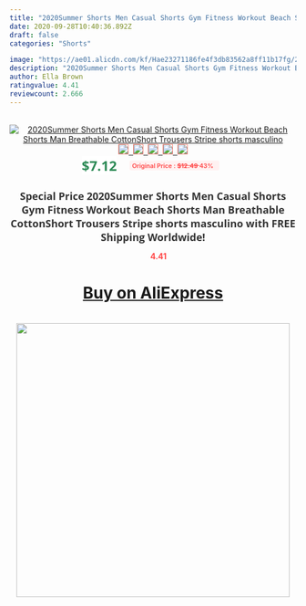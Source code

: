 ```yaml
---
title: "2020Summer Shorts Men Casual Shorts Gym Fitness Workout Beach Shorts Man Breathable CottonShort Trousers Stripe shorts masculino"
date: 2020-09-28T10:40:36.892Z
draft: false
categories: "Shorts"

image: "https://ae01.alicdn.com/kf/Hae23271186fe4f3db83562a8ff11b17fg/2020Summer-Shorts-Men-Casual-Shorts-Gym-Fitness-Workout-Beach-Shorts-Man-Breathable-CottonShort-Trousers-Stripe-shorts.jpg"
description: "2020Summer Shorts Men Casual Shorts Gym Fitness Workout Beach Shorts Man Breathable CottonShort Trousers Stripe shorts masculino"
author: Ella Brown
ratingvalue: 4.41
reviewcount: 2.666
---
```

<br>
<div style="text-align: center;">
<a href="https://s.click.aliexpress.com/e/_AS526D" target="_blank" rel="nofollow noopener noreferrer"><img alt="2020Summer Shorts Men Casual Shorts Gym Fitness Workout Beach Shorts Man Breathable CottonShort Trousers Stripe shorts masculino" class="magnifier-image" src="https://ae01.alicdn.com/kf/Hae23271186fe4f3db83562a8ff11b17fg/2020Summer-Shorts-Men-Casual-Shorts-Gym-Fitness-Workout-Beach-Shorts-Man-Breathable-CottonShort-Trousers-Stripe-shorts.jpg_640x640.jpg">
<br>
<img style="border:1px solid salmon" src="https://ae01.alicdn.com/kf/Hae23271186fe4f3db83562a8ff11b17fg/2020Summer-Shorts-Men-Casual-Shorts-Gym-Fitness-Workout-Beach-Shorts-Man-Breathable-CottonShort-Trousers-Stripe-shorts.jpg_120x120.jpg">&nbsp;&nbsp;<img style="border:1px solid salmon" src="https://ae01.alicdn.com/kf/H5f7d7b0465b74555a979387f4f114351r/2020Summer-Shorts-Men-Casual-Shorts-Gym-Fitness-Workout-Beach-Shorts-Man-Breathable-CottonShort-Trousers-Stripe-shorts.jpg_120x120.jpg">&nbsp;&nbsp;<img style="border:1px solid salmon" src="https://ae01.alicdn.com/kf/Had8d3f1288144adc9399223292b789d4G/2020Summer-Shorts-Men-Casual-Shorts-Gym-Fitness-Workout-Beach-Shorts-Man-Breathable-CottonShort-Trousers-Stripe-shorts.jpg_120x120.jpg">&nbsp;&nbsp;<img style="border:1px solid salmon" src="https://ae01.alicdn.com/kf/H239244ffefea491d99b9d8d7f4724ef0a/2020Summer-Shorts-Men-Casual-Shorts-Gym-Fitness-Workout-Beach-Shorts-Man-Breathable-CottonShort-Trousers-Stripe-shorts.jpg_120x120.jpg">&nbsp;&nbsp;<img style="border:1px solid salmon" src="https://ae01.alicdn.com/kf/He5ac1bcbedbe4f229b3e89899d95d8226/2020Summer-Shorts-Men-Casual-Shorts-Gym-Fitness-Workout-Beach-Shorts-Man-Breathable-CottonShort-Trousers-Stripe-shorts.jpg_120x120.jpg"></a></div><br0>
<div style="text-align: center;"><span style="background-color: white; border: 0px; box-sizing: border-box; color: seagreen; display: inline-block; font-family: &quot;open sans&quot; , &quot;arial&quot; , &quot;helvetica&quot; , sans-serif , &quot;heiti&quot;; font-size: 24px; font-stretch: inherit; font-weight: 700; line-height: inherit; margin: 0px 10px 0px 0px; padding: 0px; vertical-align: middle;">$7.12 </span>
<span style="background: rgb(255 , 241 , 241); border-radius: 3px; border: 0px; box-sizing: border-box; color: #ff4747; display: inline-block; font-family: inherit; font-size: 12px; font-stretch: inherit; font-style: inherit; font-variant: inherit; font-weight: 600; line-height: inherit; margin: 0px; padding: 2px 5px; transform: scale(0.9); vertical-align: middle;">Original Price : <b style="text-decoration: line-through;">$12.49 </b> 43%&nbsp;&nbsp;</span></div>
<h1 style="color: #333333; display: inline-block; font-family: &quot;open sans&quot; , &quot;arial&quot; , &quot;helvetica&quot; , sans-serif , &quot;heiti&quot;; font-size: 18px; font-stretch: inherit; font-weight: 700; text-align: center;">Special Price 2020Summer Shorts Men Casual Shorts Gym Fitness Workout Beach Shorts Man Breathable CottonShort Trousers Stripe shorts masculino with FREE Shipping Worldwide!</h1>
<div style="color: #ff4747; text-align: center;">
<img src="https://4.bp.blogspot.com/-M0ZcTcb-5uY/XleCXlxnR4I/AAAAAAAAAEc/OrjgMkXV1oMQFaCRZj5HQwOCBcu3w1FegCPcBGAYYCw/s1600/star.png" style="height: 15px;">&nbsp;<b>4.41</b></div>
<div class="button_cont" align="center"><a class="buynow_a" href="https://s.click.aliexpress.com/e/_AS526D" target="_blank" rel="nofollow noopener noreferrer"><H1>Buy on AliExpress</H1></a></div><br>
<div class="separator" style="clear: both; text-align: center;">
<img src="https://lh3.googleusercontent.com/-pTy5HemUv9M/XlePHvY0dAI/AAAAAAAAAE4/0nX5iRUoIWY8eMW9Dpxeirr157OZliDIgCLcBGAsYHQ/s1600/badge.gif" width="480">
</div>
